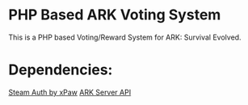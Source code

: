 # PHP Based ARK Voting System
 This is a PHP based Voting/Reward System for ARK: Survival Evolved.

# Dependencies:
 [Steam Auth by xPaw](https://github.com/xPaw/PHP-Source-Query)
 [ARK Server API](https://github.com/ServersHub)
